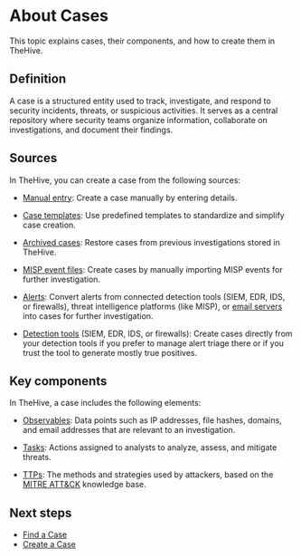 # About Cases

This topic explains cases, their components, and how to create them in TheHive.

## Definition

A case is a structured entity used to track, investigate, and respond to security incidents, threats, or suspicious activities. It serves as a central repository where security teams organize information, collaborate on investigations, and document their findings.

## Sources

In TheHive, you can create a case from the following sources:

* [Manual entry](../cases/create-a-new-case.md#create-an-empty-case): Create a case manually by entering details.

* [Case templates](../cases/create-a-new-case.md#create-a-case-from-a-template): Use predefined templates to standardize and simplify case creation.

* [Archived cases](../cases/create-a-new-case.md#create-a-case-from-an-archived-case): Restore cases from previous investigations stored in TheHive.

* [MISP event files](../cases/create-a-new-case.md#create-a-case-from-a-misp-event): Create cases by manually importing MISP events for further investigation.

* [Alerts](../cases/create-a-new-case.md#create-a-case-from-an-alert): Convert alerts from connected detection tools (SIEM, EDR, IDS, or firewalls), threat intelligence platforms (like MISP), or [email servers](../../../administration/email-intake-connector.md) into cases for further investigation.

* [Detection tools](../cases/create-a-new-case.md#create-a-case-from-a-detection-tool) (SIEM, EDR, IDS, or firewalls): Create cases directly from your detection tools if you prefer to manage alert triage there or if you trust the tool to generate mostly true positives.

## Key components

In TheHive, a case includes the following elements:

* [Observables](../cases/cases-description/observables.md): Data points such as IP addresses, file hashes, domains, and email addresses that are relevant to an investigation.

* [Tasks](../tasks/about-tasks.md): Actions assigned to analysts to analyze, assess, and mitigate threats.

* [TTPs](../cases/cases-description/ttps.md): The methods and strategies used by attackers, based on the [MITRE ATT&CK](https://attack.mitre.org/) knowledge base.

## Next steps

* [Find a Case](../cases/search-for-cases/find-a-case.md)
* [Create a Case](../cases/create-a-new-case.md)